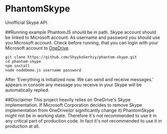 # PhantomSkype
Unofficial Skype API.

##Running example
PhantomJS should be in path. Skype account should be linked to Microsoft account. As username and password you should 
use you Microsoft account. Check before running, that you can login with your Microsoft account to 
[OneDrive](https://onedrive.live.com/?gologin=1&mkt=en-US).

```
git clone https://github.com/ShyykoSerhiy/phantom-skype.git
cd phantom-skype
npm install
node nodeDemo.js username password
```

After 'Everything is initialized now. We can send and receive messages.' appears in console any message you receive 
in your Skype will be automatically replied.

##Disclaimer 
This project heavily relies on OneDrive's Skype implementation. If Microsoft Corporation decides to remove Skype
implementation from OneDrive(or significantly change it) PhantomSkype might not be in working state. Therefore it's not
recommended to use it in any critical part of production code. In fact it's not recommended to use it in production at all.